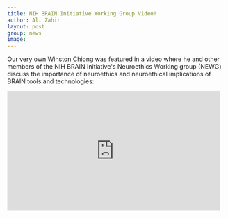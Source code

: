 ```yaml
---
title: NIH BRAIN Initiative Working Group Video!
author: Ali Zahir
layout: post
group: news
image: 
---
```


Our very own Winston Chiong was featured in a video where he and other members of the NIH BRAIN Initiative's Neuroethics Working group (NEWG)
discuss the importance of neuroethics and neuroethical implications of BRAIN tools and technologies:

<iframe width="490" height="276" src="https://www.youtube.com/embed/l9GbblvuEao" frameborder="0" allow="accelerometer; autoplay; encrypted-media; gyroscope; picture-in-picture" allowfullscreen></iframe>
